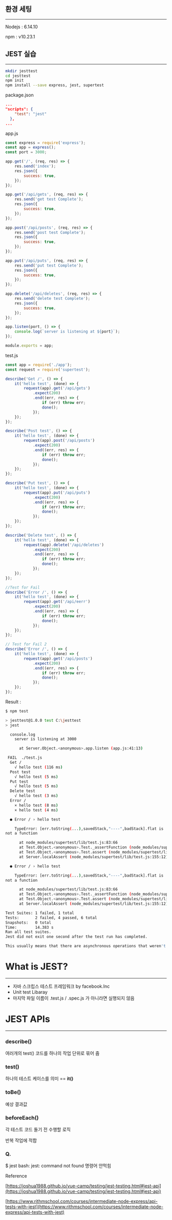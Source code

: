 ## 환경 세팅

---

Nodejs : 6.14.10

npm : v10.23.1

## JEST 실습

---

```bash
mkdir jesttest
cd jesttest
npm init
npm install --save express, jest, supertest
```

package.json

```json
...
"scripts": {
    "test": "jest"
  },
...
```

app.js

```jsx
const express = require('express');
const app = express();
const port = 3000;

app.get('/', (req, res) => {
    res.send('index');
    res.json({
        success: true,
    });
});

app.get('/api/gets', (req, res) => {
    res.send('get test Complete');
    res.json({
        success: true,
    });
});

app.post('/api/posts', (req, res) => {
    res.send('post test Complete');
    res.json({
        success: true,
    });
});

app.put('/api/puts', (req, res) => {
    res.send('put test Complete');
    res.json({
        success: true,
    });
});

app.delete('/api/deletes', (req, res) => {
    res.send('delete test Complete');
    res.json({
        success: true,
    });
});

app.listen(port, () => {
    console.log(`server is listening at ${port}`);
});

module.exports = app;
```

test.js

```jsx
const app = require('./app');
const request = require('supertest');

describe('Get /', () => {
    it('hello test', (done) => {
        request(app).get('/api/gets')
            .expect(200)
            .end((err, res) => {
                if (err) throw err;
                done();
            });
    });
});

describe('Post test', () => {
    it('hello test', (done) => {
        request(app).post('/api/posts')
            .expect(200)
            .end((err, res) => {
                if (err) throw err;
                done();
            });
    });
});

describe('Put test', () => {
    it('hello test', (done) => {
        request(app).put('/api/puts')
            .expect(200)
            .end((err, res) => {
                if (err) throw err;
                done();
            });
    });
});

describe('Delete test', () => {
    it('hello test', (done) => {
        request(app).delete('/api/deletes')
            .expect(200)
            .end((err, res) => {
                if (err) throw err;
                done();
            });
    });
});

//Test for Fail
describe('Error /', () => {
    it('hello test', (done) => {
        request(app).get('/api/eerr')
            .expect(200)
            .end((err, res) => {
                if (err) throw err;
                done();
            });
    });
});

// Test for Fail 2
describe('Error /', () => {
    it('hello test', (done) => {
        request(app).get('/api/posts')
            .expect(200)
            .end((err, res) => {
                if (err) throw err;
                done();
            });
    });
});
```

Result : 

```bash
$ npm test

> jesttest@1.0.0 test C:\jesttest
> jest

  console.log
    server is listening at 3000

      at Server.Object.<anonymous>.app.listen (app.js:41:13)

 FAIL  ./test.js
  Get /
    √ hello test (116 ms)
  Post test
    √ hello test (5 ms)
  Put test
    √ hello test (5 ms)
  Delete test
    √ hello test (3 ms)
  Error /
    × hello test (8 ms)
    × hello test (4 ms)

  ● Error / › hello test

    TypeError: [err.toString(...),savedStack,"----",badStack].flat is 
not a function

      at node_modules/supertest/lib/test.js:83:66
      at Test.Object.<anonymous>.Test._assertFunction (node_modules/supertest/lib/test.js:307:11)
      at Test.Object.<anonymous>.Test.assert (node_modules/supertest/lib/test.js:197:21)
      at Server.localAssert (node_modules/supertest/lib/test.js:155:12)

  ● Error / › hello test

    TypeError: [err.toString(...),savedStack,"----",badStack].flat is 
not a function

      at node_modules/supertest/lib/test.js:83:66
      at Test.Object.<anonymous>.Test._assertFunction (node_modules/supertest/lib/test.js:307:11)
      at Test.Object.<anonymous>.Test.assert (node_modules/supertest/lib/test.js:197:21)
      at Server.localAssert (node_modules/supertest/lib/test.js:155:12)

Test Suites: 1 failed, 1 total
Tests:       2 failed, 4 passed, 6 total
Snapshots:   0 total
Time:        14.383 s
Ran all test suites.
Jest did not exit one second after the test run has completed.

This usually means that there are asynchronous operations that weren't stopped in your tests. Consider running Jest with `--detectOpenHandles` to troubleshoot this issue.
```

### 

# What is JEST?

---

- 자바 스크립스 테스트 프레임워크 by facebook.Inc
- Unit test Libaray
- 마지막 파일 이름이 .test.js / .spec.js 가 아니라면 실행되지 않음

# JEST APIs

---

### describe()

여러개의 test() 코드를 하나의 작업 단위로 묶어 줌

### test()

하나의 테스트 케이스를 의미 == **it()**

### toBe()

예상 결과값

### beforeEach()

각 테스트 코드 돌기 전 수행할 로직

반복 작업에 적합

### Q.

$ jest
bash: jest: command not found 명령어 안먹힘

 

Reference

[https://joshua1988.github.io/vue-camp/testing/jest-testing.html#jest-api](https://joshua1988.github.io/vue-camp/testing/jest-testing.html#jest-api)

[https://www.rithmschool.com/courses/intermediate-node-express/api-tests-with-jest](https://www.rithmschool.com/courses/intermediate-node-express/api-tests-with-jest)
